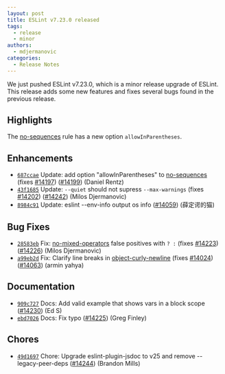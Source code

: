 ```yaml
---
layout: post
title: ESLint v7.23.0 released
tags:
  - release
  - minor
authors:
  - mdjermanovic
categories:
  - Release Notes
---
```


We just pushed ESLint v7.23.0, which is a minor release upgrade of ESLint. This release adds some new features and fixes several bugs found in the previous release.

## Highlights

The [no-sequences](/docs/rules/no-sequences) rule has a new option `allowInParentheses`.








## Enhancements


* [`687ccae`](https://github.com/eslint/eslint/commit/687ccae517b8b815cf21e948f80d22e2bf118a99) Update: add option "allowInParentheses" to [no-sequences](/docs/rules/no-sequences) (fixes [#14197](https://github.com/eslint/eslint/issues/14197)) ([#14199](https://github.com/eslint/eslint/issues/14199)) (Daniel Rentz)
* [`43f1685`](https://github.com/eslint/eslint/commit/43f1685356b9840e09631843ad9ccf0440a498b0) Update: `--quiet` should not supress `--max-warnings` (fixes [#14202](https://github.com/eslint/eslint/issues/14202)) ([#14242](https://github.com/eslint/eslint/issues/14242)) (Milos Djermanovic)
* [`8984c91`](https://github.com/eslint/eslint/commit/8984c91372e64d1e8dd2ce21b87b80977d57bff9) Update: eslint --env-info output os info ([#14059](https://github.com/eslint/eslint/issues/14059)) (薛定谔的猫)




## Bug Fixes


* [`28583eb`](https://github.com/eslint/eslint/commit/28583eb8ada20f32579841bec3fbd60a018d5931) Fix: [no-mixed-operators](/docs/rules/no-mixed-operators) false positives with `? :` (fixes [#14223](https://github.com/eslint/eslint/issues/14223)) ([#14226](https://github.com/eslint/eslint/issues/14226)) (Milos Djermanovic)
* [`a99eb2d`](https://github.com/eslint/eslint/commit/a99eb2dc2a297d16e40a9feef3956668716c4eb5) Fix: Clarify line breaks in [object-curly-newline](/docs/rules/object-curly-newline) (fixes [#14024](https://github.com/eslint/eslint/issues/14024)) ([#14063](https://github.com/eslint/eslint/issues/14063)) (armin yahya)




## Documentation


* [`909c727`](https://github.com/eslint/eslint/commit/909c7271b8d294bd884827ad5df02615b6ec5e82) Docs: Add valid example that shows vars in a block scope ([#14230](https://github.com/eslint/eslint/issues/14230)) (Ed S)
* [`ebd7026`](https://github.com/eslint/eslint/commit/ebd70263f6e6fe597613d90f4b8de84710c2f3d6) Docs: Fix typo ([#14225](https://github.com/eslint/eslint/issues/14225)) (Greg Finley)








## Chores


* [`49d1697`](https://github.com/eslint/eslint/commit/49d16977d969070e5240074e76036f56631a90d3) Chore: Upgrade eslint-plugin-jsdoc to v25 and remove --legacy-peer-deps ([#14244](https://github.com/eslint/eslint/issues/14244)) (Brandon Mills)


